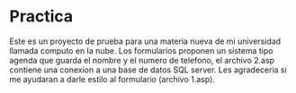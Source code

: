 # Practica
Este es un proyecto de prueba para una materia nueva de mi universidad llamada computo en la nube.
Los formularios proponen un sistema tipo agenda que guarda el nombre y el numero de telefono, el archivo 2.asp contiene una conexion a una base de datos SQL server.
Les agradeceria si me ayudaran a darle estilo al formulario (archivo 1.asp).
